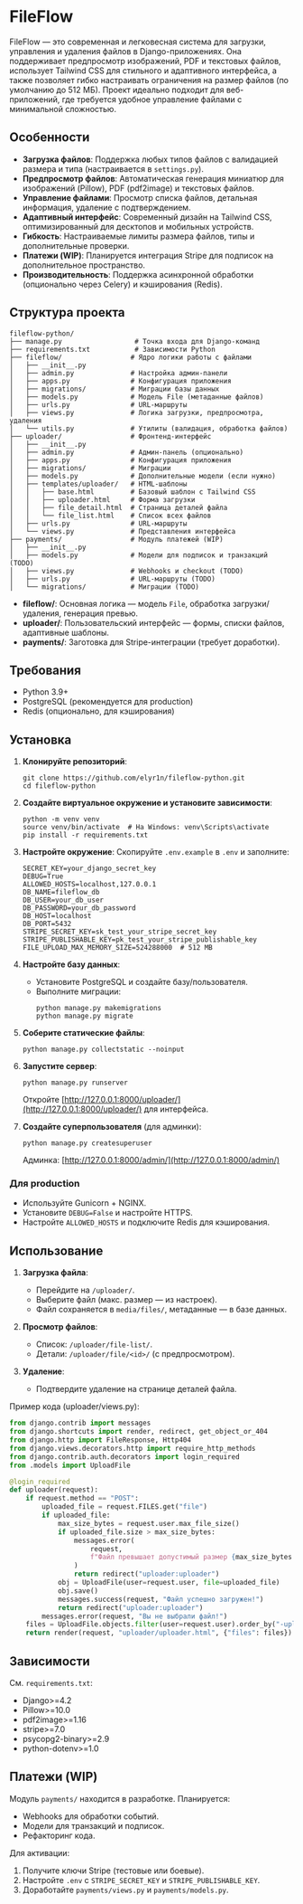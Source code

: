 # FileFlow

FileFlow — это современная и легковесная система для загрузки, управления и удаления файлов в Django-приложениях. Она поддерживает предпросмотр изображений, PDF и текстовых файлов, использует Tailwind CSS для стильного и адаптивного интерфейса, а также позволяет гибко настраивать ограничения на размер файлов (по умолчанию до 512 МБ). Проект идеально подходит для веб-приложений, где требуется удобное управление файлами с минимальной сложностью.

## Особенности

- **Загрузка файлов**: Поддержка любых типов файлов с валидацией размера и типа (настраивается в `settings.py`).
- **Предпросмотр файлов**: Автоматическая генерация миниатюр для изображений (Pillow), PDF (pdf2image) и текстовых файлов.
- **Управление файлами**: Просмотр списка файлов, детальная информация, удаление с подтверждением.
- **Адаптивный интерфейс**: Современный дизайн на Tailwind CSS, оптимизированный для десктопов и мобильных устройств.
- **Гибкость**: Настраиваемые лимиты размера файлов, типы и дополнительные проверки.
- **Платежи (WIP)**: Планируется интеграция Stripe для подписок на дополнительное пространство.
- **Производительность**: Поддержка асинхронной обработки (опционально через Celery) и кэширования (Redis).

## Структура проекта

```
fileflow-python/
├── manage.py                  # Точка входа для Django-команд
├── requirements.txt           # Зависимости Python
├── fileflow/                 # Ядро логики работы с файлами
│   ├── __init__.py
│   ├── admin.py              # Настройка админ-панели
│   ├── apps.py               # Конфигурация приложения
│   ├── migrations/           # Миграции базы данных
│   ├── models.py             # Модель File (метаданные файлов)
│   ├── urls.py               # URL-маршруты
│   ├── views.py              # Логика загрузки, предпросмотра, удаления
│   └── utils.py              # Утилиты (валидация, обработка файлов)
├── uploader/                 # Фронтенд-интерфейс
│   ├── __init__.py
│   ├── admin.py              # Админ-панель (опционально)
│   ├── apps.py               # Конфигурация приложения
│   ├── migrations/           # Миграции
│   ├── models.py             # Дополнительные модели (если нужно)
│   ├── templates/uploader/   # HTML-шаблоны
│   │   ├── base.html         # Базовый шаблон с Tailwind CSS
│   │   ├── uploader.html     # Форма загрузки
│   │   ├── file_detail.html  # Страница деталей файла
│   │   └── file_list.html    # Список всех файлов
│   ├── urls.py               # URL-маршруты
│   └── views.py              # Представления интерфейса
├── payments/                 # Модуль платежей (WIP)
│   ├── __init__.py
│   ├── models.py             # Модели для подписок и транзакций (TODO)
│   ├── views.py              # Webhooks и checkout (TODO)
│   ├── urls.py               # URL-маршруты (TODO)
│   └── migrations/           # Миграции (TODO)
```

- **fileflow/**: Основная логика — модель `File`, обработка загрузки/удаления, генерация превью.
- **uploader/**: Пользовательский интерфейс — формы, списки файлов, адаптивные шаблоны.
- **payments/**: Заготовка для Stripe-интеграции (требует доработки).

## Требования

- Python 3.9+
- PostgreSQL (рекомендуется для production)
- Redis (опционально, для кэширования)

## Установка

1. **Клонируйте репозиторий**:
   ```
   git clone https://github.com/elyr1n/fileflow-python.git
   cd fileflow-python
   ```

2. **Создайте виртуальное окружение и установите зависимости**:
   ```
   python -m venv venv
   source venv/bin/activate  # На Windows: venv\Scripts\activate
   pip install -r requirements.txt
   ```

3. **Настройте окружение**:
   Скопируйте `.env.example` в `.env` и заполните:
   ```
   SECRET_KEY=your_django_secret_key
   DEBUG=True
   ALLOWED_HOSTS=localhost,127.0.0.1
   DB_NAME=fileflow_db
   DB_USER=your_db_user
   DB_PASSWORD=your_db_password
   DB_HOST=localhost
   DB_PORT=5432
   STRIPE_SECRET_KEY=sk_test_your_stripe_secret_key
   STRIPE_PUBLISHABLE_KEY=pk_test_your_stripe_publishable_key
   FILE_UPLOAD_MAX_MEMORY_SIZE=524288000  # 512 MB
   ```

4. **Настройте базу данных**:
   - Установите PostgreSQL и создайте базу/пользователя.
   - Выполните миграции:
     ```
     python manage.py makemigrations
     python manage.py migrate
     ```

5. **Соберите статические файлы**:
   ```
   python manage.py collectstatic --noinput
   ```

6. **Запустите сервер**:
   ```
   python manage.py runserver
   ```
   Откройте [http://127.0.0.1:8000/uploader/](http://127.0.0.1:8000/uploader/) для интерфейса.

7. **Создайте суперпользователя** (для админки):
   ```
   python manage.py createsuperuser
   ```
   Админка: [http://127.0.0.1:8000/admin/](http://127.0.0.1:8000/admin/)

### Для production
- Используйте Gunicorn + NGINX.
- Установите `DEBUG=False` и настройте HTTPS.
- Настройте `ALLOWED_HOSTS` и подключите Redis для кэширования.

## Использование

1. **Загрузка файла**:
   - Перейдите на `/uploader/`.
   - Выберите файл (макс. размер — из настроек).
   - Файл сохраняется в `media/files/`, метаданные — в базе данных.

2. **Просмотр файлов**:
   - Список: `/uploader/file-list/`.
   - Детали: `/uploader/file/<id>/` (с предпросмотром).

3. **Удаление**:
   - Подтвердите удаление на странице деталей файла.

Пример кода (uploader/views.py):
```python
from django.contrib import messages
from django.shortcuts import render, redirect, get_object_or_404
from django.http import FileResponse, Http404
from django.views.decorators.http import require_http_methods
from django.contrib.auth.decorators import login_required
from .models import UploadFile

@login_required
def uploader(request):
    if request.method == "POST":
        uploaded_file = request.FILES.get("file")
        if uploaded_file:
            max_size_bytes = request.user.max_file_size()
            if uploaded_file.size > max_size_bytes:
                messages.error(
                    request,
                    f"Файл превышает допустимый размер {max_size_bytes // (1024*1024)} МБ",
                )
                return redirect("uploader:uploader")
            obj = UploadFile(user=request.user, file=uploaded_file)
            obj.save()
            messages.success(request, "Файл успешно загружен!")
            return redirect("uploader:uploader")
        messages.error(request, "Вы не выбрали файл!")
    files = UploadFile.objects.filter(user=request.user).order_by("-uploaded_at")
    return render(request, "uploader/uploader.html", {"files": files})
```

## Зависимости

См. `requirements.txt`:
- Django>=4.2
- Pillow>=10.0
- pdf2image>=1.16
- stripe>=7.0
- psycopg2-binary>=2.9
- python-dotenv>=1.0

## Платежи (WIP)

Модуль `payments/` находится в разработке. Планируется:
- Webhooks для обработки событий.
- Модели для транзакций и подписок.
- Рефакторинг кода.

Для активации:
1. Получите ключи Stripe (тестовые или боевые).
2. Настройте `.env` с `STRIPE_SECRET_KEY` и `STRIPE_PUBLISHABLE_KEY`.
3. Доработайте `payments/views.py` и `payments/models.py`.
